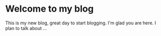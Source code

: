 # Welcome to my blog
This is my new blog, great day to start blogging.
I'm glad you are here. I plan to talk about ...
